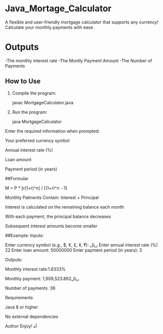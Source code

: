 # Java_Mortage_Calculator
A flexible and user-friendly mortgage calculator that supports any currency! Calculate your monthly payments with ease.

# Outputs
-The monthly interest rate
-The Montly Payment Amount
-The Number of Payments

## How to Use
1. Compile the program:

   javac MortgageCalculator.java

2. Run the program:

   java MortgageCalculator


Enter the required information when prompted:

Your preferred currency symbol

Annual interest rate (%)

Loan amount

Payment period (in years)

##Formular

M = P * [r(1+r)^n] / [(1+r)^n - 1]

Monthly Patments Contain: Interest + Principal

Interest is calculated on the remaining balance each month

With each payment, the principal balance decreases

Subsequent interest amounts become smaller

##Example:
Inputs:

Enter currency symbol (e.g., $, €, £, ¥, ₹):
                                                                                             ریال
Enter annual interest rate (%)
22
Enter loan amount:
50000000
Enter payment period (in years):
3

Outputs:

Monthly interest rate:1.8333%

Monthly payment:  ریال1,909,523.862

Number of payments :36

Requirements 

Java 8 or higher

No external dependencies

Author
Enjoy!
أه
